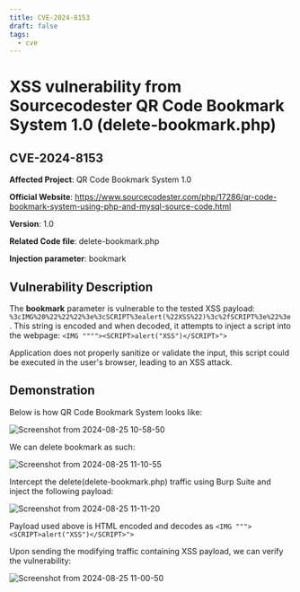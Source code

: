 ```yaml
---
title: CVE-2024-8153
draft: false
tags:
  - cve
---
```


# XSS vulnerability from Sourcecodester QR Code Bookmark System 1.0 (delete-bookmark.php)
## CVE-2024-8153

**Affected Project**: QR Code Bookmark System 1.0

**Official Website**: https://www.sourcecodester.com/php/17286/qr-code-bookmark-system-using-php-and-mysql-source-code.html

**Version**: 1.0

**Related Code file**: delete-bookmark.php

**Injection parameter**: bookmark

## Vulnerability Description

The **bookmark** parameter is vulnerable to the tested XSS payload: `%3cIMG%20%22%22%22%3e%3cSCRIPT%3ealert(%22XSS%22)%3c%2fSCRIPT%3e%22%3e`. This string is encoded and when decoded, it attempts to inject a script into the webpage:
`<IMG """"><SCRIPT>alert("XSS")</SCRIPT>">`

Application does not properly sanitize or validate the input, this script could be executed in the user's browser, leading to an XSS attack.

## Demonstration
Below is how QR Code Bookmark System looks like:

![Screenshot from 2024-08-25 10-58-50](https://github.com/user-attachments/assets/ea1d467c-872b-434d-9039-2d4638a861d5)

We can delete bookmark as such:

![Screenshot from 2024-08-25 11-10-55](https://github.com/user-attachments/assets/df7ca1dc-3b79-4bbe-b837-e630a11eea05)

Intercept the delete(delete-bookmark.php) traffic using Burp Suite and inject the following payload:

![Screenshot from 2024-08-25 11-11-20](https://github.com/user-attachments/assets/59051aec-84f4-4a6e-ad59-5ef1fd253fcf)

Payload used above is HTML encoded and decodes as `<IMG """><SCRIPT>alert("XSS")</SCRIPT>">`

Upon sending the modifying traffic containing XSS payload, we can verify the vulnerability:

![Screenshot from 2024-08-25 11-00-50](https://github.com/user-attachments/assets/28168943-a37b-473f-bdc5-26c78ede3034)
